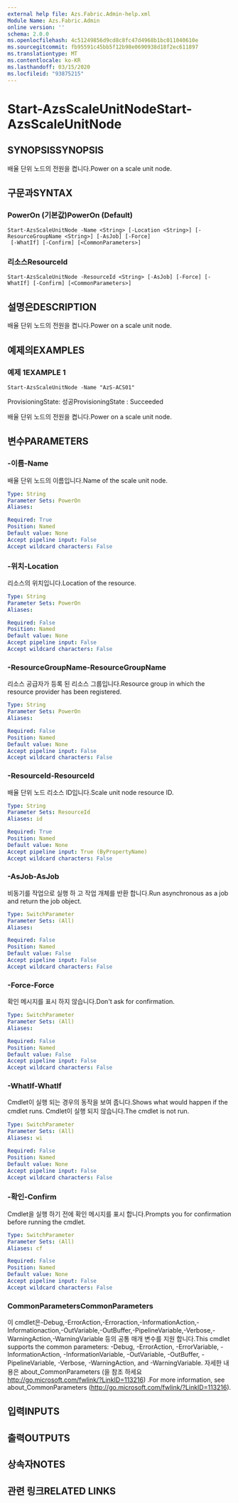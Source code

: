 ```yaml
---
external help file: Azs.Fabric.Admin-help.xml
Module Name: Azs.Fabric.Admin
online version: ''
schema: 2.0.0
ms.openlocfilehash: 4c51249856d9cd8c8fc47d4968b1bc011040610e
ms.sourcegitcommit: fb95591c45bb5f12b98e0690938d18f2ec611897
ms.translationtype: MT
ms.contentlocale: ko-KR
ms.lasthandoff: 03/15/2020
ms.locfileid: "93875215"
---
```

# <span data-ttu-id="6d60e-101">Start-AzsScaleUnitNode</span><span class="sxs-lookup"><span data-stu-id="6d60e-101">Start-AzsScaleUnitNode</span></span>

## <span data-ttu-id="6d60e-102">SYNOPSIS</span><span class="sxs-lookup"><span data-stu-id="6d60e-102">SYNOPSIS</span></span>
<span data-ttu-id="6d60e-103">배율 단위 노드의 전원을 켭니다.</span><span class="sxs-lookup"><span data-stu-id="6d60e-103">Power on a scale unit node.</span></span>

## <span data-ttu-id="6d60e-104">구문과</span><span class="sxs-lookup"><span data-stu-id="6d60e-104">SYNTAX</span></span>

### <span data-ttu-id="6d60e-105">PowerOn (기본값)</span><span class="sxs-lookup"><span data-stu-id="6d60e-105">PowerOn (Default)</span></span>
```
Start-AzsScaleUnitNode -Name <String> [-Location <String>] [-ResourceGroupName <String>] [-AsJob] [-Force]
 [-WhatIf] [-Confirm] [<CommonParameters>]
```

### <span data-ttu-id="6d60e-106">리소스</span><span class="sxs-lookup"><span data-stu-id="6d60e-106">ResourceId</span></span>
```
Start-AzsScaleUnitNode -ResourceId <String> [-AsJob] [-Force] [-WhatIf] [-Confirm] [<CommonParameters>]
```

## <span data-ttu-id="6d60e-107">설명은</span><span class="sxs-lookup"><span data-stu-id="6d60e-107">DESCRIPTION</span></span>
<span data-ttu-id="6d60e-108">배율 단위 노드의 전원을 켭니다.</span><span class="sxs-lookup"><span data-stu-id="6d60e-108">Power on a scale unit node.</span></span>

## <span data-ttu-id="6d60e-109">예제의</span><span class="sxs-lookup"><span data-stu-id="6d60e-109">EXAMPLES</span></span>

### <span data-ttu-id="6d60e-110">예제 1</span><span class="sxs-lookup"><span data-stu-id="6d60e-110">EXAMPLE 1</span></span>
```
Start-AzsScaleUnitNode -Name "AzS-ACS01"
```

<span data-ttu-id="6d60e-111">ProvisioningState: 성공</span><span class="sxs-lookup"><span data-stu-id="6d60e-111">ProvisioningState : Succeeded</span></span>

<span data-ttu-id="6d60e-112">배율 단위 노드의 전원을 켭니다.</span><span class="sxs-lookup"><span data-stu-id="6d60e-112">Power on a scale unit node.</span></span>

## <span data-ttu-id="6d60e-113">변수</span><span class="sxs-lookup"><span data-stu-id="6d60e-113">PARAMETERS</span></span>

### <span data-ttu-id="6d60e-114">-이름</span><span class="sxs-lookup"><span data-stu-id="6d60e-114">-Name</span></span>
<span data-ttu-id="6d60e-115">배율 단위 노드의 이름입니다.</span><span class="sxs-lookup"><span data-stu-id="6d60e-115">Name of the scale unit node.</span></span>

```yaml
Type: String
Parameter Sets: PowerOn
Aliases:

Required: True
Position: Named
Default value: None
Accept pipeline input: False
Accept wildcard characters: False
```

### <span data-ttu-id="6d60e-116">-위치</span><span class="sxs-lookup"><span data-stu-id="6d60e-116">-Location</span></span>
<span data-ttu-id="6d60e-117">리소스의 위치입니다.</span><span class="sxs-lookup"><span data-stu-id="6d60e-117">Location of the resource.</span></span>

```yaml
Type: String
Parameter Sets: PowerOn
Aliases:

Required: False
Position: Named
Default value: None
Accept pipeline input: False
Accept wildcard characters: False
```

### <span data-ttu-id="6d60e-118">-ResourceGroupName</span><span class="sxs-lookup"><span data-stu-id="6d60e-118">-ResourceGroupName</span></span>
<span data-ttu-id="6d60e-119">리소스 공급자가 등록 된 리소스 그룹입니다.</span><span class="sxs-lookup"><span data-stu-id="6d60e-119">Resource group in which the resource provider has been registered.</span></span>

```yaml
Type: String
Parameter Sets: PowerOn
Aliases:

Required: False
Position: Named
Default value: None
Accept pipeline input: False
Accept wildcard characters: False
```

### <span data-ttu-id="6d60e-120">-ResourceId</span><span class="sxs-lookup"><span data-stu-id="6d60e-120">-ResourceId</span></span>
<span data-ttu-id="6d60e-121">배율 단위 노드 리소스 ID입니다.</span><span class="sxs-lookup"><span data-stu-id="6d60e-121">Scale unit node resource ID.</span></span>

```yaml
Type: String
Parameter Sets: ResourceId
Aliases: id

Required: True
Position: Named
Default value: None
Accept pipeline input: True (ByPropertyName)
Accept wildcard characters: False
```

### <span data-ttu-id="6d60e-122">-AsJob</span><span class="sxs-lookup"><span data-stu-id="6d60e-122">-AsJob</span></span>
<span data-ttu-id="6d60e-123">비동기를 작업으로 실행 하 고 작업 개체를 반환 합니다.</span><span class="sxs-lookup"><span data-stu-id="6d60e-123">Run asynchronous as a job and return the job object.</span></span>

```yaml
Type: SwitchParameter
Parameter Sets: (All)
Aliases:

Required: False
Position: Named
Default value: False
Accept pipeline input: False
Accept wildcard characters: False
```

### <span data-ttu-id="6d60e-124">-Force</span><span class="sxs-lookup"><span data-stu-id="6d60e-124">-Force</span></span>
<span data-ttu-id="6d60e-125">확인 메시지를 표시 하지 않습니다.</span><span class="sxs-lookup"><span data-stu-id="6d60e-125">Don't ask for confirmation.</span></span>

```yaml
Type: SwitchParameter
Parameter Sets: (All)
Aliases:

Required: False
Position: Named
Default value: False
Accept pipeline input: False
Accept wildcard characters: False
```

### <span data-ttu-id="6d60e-126">-WhatIf</span><span class="sxs-lookup"><span data-stu-id="6d60e-126">-WhatIf</span></span>
<span data-ttu-id="6d60e-127">Cmdlet이 실행 되는 경우의 동작을 보여 줍니다.</span><span class="sxs-lookup"><span data-stu-id="6d60e-127">Shows what would happen if the cmdlet runs.</span></span>
<span data-ttu-id="6d60e-128">Cmdlet이 실행 되지 않습니다.</span><span class="sxs-lookup"><span data-stu-id="6d60e-128">The cmdlet is not run.</span></span>

```yaml
Type: SwitchParameter
Parameter Sets: (All)
Aliases: wi

Required: False
Position: Named
Default value: None
Accept pipeline input: False
Accept wildcard characters: False
```

### <span data-ttu-id="6d60e-129">-확인</span><span class="sxs-lookup"><span data-stu-id="6d60e-129">-Confirm</span></span>
<span data-ttu-id="6d60e-130">Cmdlet을 실행 하기 전에 확인 메시지를 표시 합니다.</span><span class="sxs-lookup"><span data-stu-id="6d60e-130">Prompts you for confirmation before running the cmdlet.</span></span>

```yaml
Type: SwitchParameter
Parameter Sets: (All)
Aliases: cf

Required: False
Position: Named
Default value: None
Accept pipeline input: False
Accept wildcard characters: False
```

### <span data-ttu-id="6d60e-131">CommonParameters</span><span class="sxs-lookup"><span data-stu-id="6d60e-131">CommonParameters</span></span>
<span data-ttu-id="6d60e-132">이 cmdlet은-Debug,-ErrorAction,-Erroraction,-InformationAction,-Informationaction,-OutVariable,-OutBuffer,-PipelineVariable,-Verbose,-WarningAction,-WarningVariable 등의 공통 매개 변수를 지원 합니다.</span><span class="sxs-lookup"><span data-stu-id="6d60e-132">This cmdlet supports the common parameters: -Debug, -ErrorAction, -ErrorVariable, -InformationAction, -InformationVariable, -OutVariable, -OutBuffer, -PipelineVariable, -Verbose, -WarningAction, and -WarningVariable.</span></span> <span data-ttu-id="6d60e-133">자세한 내용은 about_CommonParameters (을 참조 하세요 http://go.microsoft.com/fwlink/?LinkID=113216) .</span><span class="sxs-lookup"><span data-stu-id="6d60e-133">For more information, see about_CommonParameters (http://go.microsoft.com/fwlink/?LinkID=113216).</span></span>

## <span data-ttu-id="6d60e-134">입력</span><span class="sxs-lookup"><span data-stu-id="6d60e-134">INPUTS</span></span>

## <span data-ttu-id="6d60e-135">출력</span><span class="sxs-lookup"><span data-stu-id="6d60e-135">OUTPUTS</span></span>

## <span data-ttu-id="6d60e-136">상속자</span><span class="sxs-lookup"><span data-stu-id="6d60e-136">NOTES</span></span>

## <span data-ttu-id="6d60e-137">관련 링크</span><span class="sxs-lookup"><span data-stu-id="6d60e-137">RELATED LINKS</span></span>
